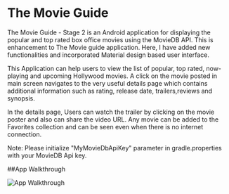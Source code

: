# The Movie Guide

The Movie Guide - Stage 2 is an Android application for displaying the popular and top rated box office movies using 
the MovieDB API. This is enhancement to The Movie guide application. Here, I have added new functionalities and incorporated Material design based user interface.

This Application can help users to view the list of popular, top rated, now-playing and  upcoming Hollywood movies. 
  A click on the movie posted in main screen navigates to the very useful details page which contains additional information such as rating, release date, trailers,reviews and synopsis.

  In the details page, Users can watch the trailer by clicking on the movie poster and also can share the video URL. Any movie can be added to the Favorites collection and can be seen even when there is no internet connection.

Note:
  Please initialize "MyMovieDbApiKey" parameter in gradle.properties with your MovieDB Api key.
  
##App Walkthrough   
   
 <img src='https://github.com/YSulekha/MovieGuide/blob/master/GMovieGuideStage2.gif' title='App Walkthrough' width='' alt='App Walkthrough' />
